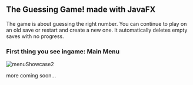 ## The Guessing Game! made with JavaFX
The game is about guessing the right number.
You can continue to play on an old save or restart and create a new one.
It automatically deletes empty saves with no progress.

### First thing you see ingame: Main Menu
![menuShowcase2](https://github.com/user-attachments/assets/d2a74051-7ca1-4c44-a79c-3549159f0e15)

more coming soon...
